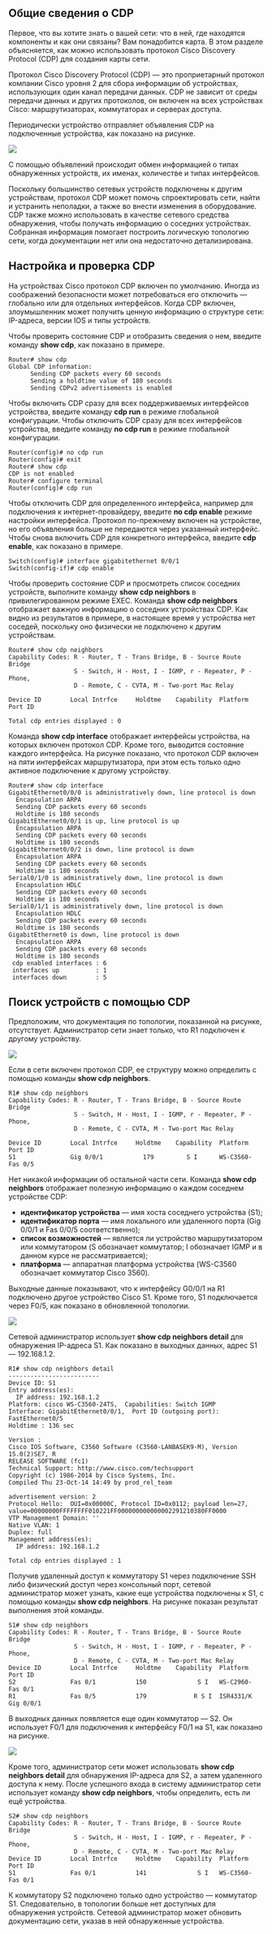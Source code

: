 <!-- 10.1.1 -->
## Общие сведения о CDP

Первое, что вы хотите знать о вашей сети: что в ней, где находятся компоненты и как они связаны? Вам понадобится карта. В этом разделе объясняется, как можно использовать протокол Cisco Discovery Protocol (CDP) для создания карты сети.

Протокол Cisco Discovery Protocol (CDP) — это проприетарный протокол компании Cisco уровня 2 для сбора информации об устройствах, использующих один канал передачи данных. CDP не зависит от среды передачи данных и других протоколов, он включен на всех устройствах Cisco: маршрутизаторах, коммутаторах и серверах доступа.

Периодически устройство отправляет объявления CDP на подключенные устройства, как показано на рисунке.

![](./assets/10.1.1.png)
<!-- /courses/ensa-dl/ae8eb392-34fd-11eb-ba19-f1886492e0e4/aeb5c39a-34fd-11eb-ba19-f1886492e0e4/assets/c69bd011-1c46-11ea-af56-e368b99e9723.svg -->

С помощью объявлений происходит обмен информацией о типах обнаруженных устройств, их именах, количестве и типах интерфейсов.

Поскольку большинство сетевых устройств подключены к другим устройствам, протокол CDP может помочь спроектировать сети, найти и устранить неполадки, а также во внести изменения в оборудование. CDP также можно использовать в качестве сетевого средства обнаружения, чтобы получать информацию о соседних устройствах. Собранная информация помогает построить логическую топологию сети, когда документации нет или она недостаточно детализирована.

<!-- 10.1.2 -->
## Настройка и проверка CDP

На устройствах Cisco протокол CDP включен по умолчанию. Иногда из соображений безопасности может потребоваться его отключить — глобально или для отдельных интерфейсов. Когда CDP включен, злоумышленник может получить ценную информацию о структуре сети: IP-адреса, версии IOS и типы устройств.

Чтобы проверить состояние CDP и отобразить сведения о нем, введите команду **show cdp**, как показано в примере.

```
Router# show cdp
Global CDP information:
      Sending CDP packets every 60 seconds
      Sending a holdtime value of 180 seconds
      Sending CDPv2 advertisements is enabled
```

Чтобы включить CDP сразу для всех поддерживаемых интерфейсов устройства, введите команду **cdp run** в режиме глобальной конфигурации. Чтобы отключить CDP сразу для всех интерфейсов устройства, введите команду **no cdp run** в режиме глобальной конфигурации.

```
Router(config)# no cdp run
Router(config)# exit
Router# show cdp
CDP is not enabled
Router# configure terminal
Router(config)# cdp run
```

Чтобы отключить CDP для определенного интерфейса, например для подключения к интернет-провайдеру, введите **no cdp enable** режиме настройки интерфейса. Протокол по-прежнему включен на устройстве, но его объявления больше не передаются через указанный интерфейс. Чтобы снова включить CDP для конкретного интерфейса, введите **cdp enable**, как показано в примере.

```
Switch(config)# interface gigabitethernet 0/0/1
Switch(config-if)# cdp enable
```

Чтобы проверить состояние CDP и просмотреть список соседних устройств, выполните команду **show cdp neighbors** в привилегированном режиме EXEC. Команда **show cdp neighbors** отображает важную информацию о соседних устройствах CDP. Как видно из результатов в примере, в настоящее время у устройства нет соседей, поскольку оно физически не подключено к другим устройствам.

```
Router# show cdp neighbors
Capability Codes: R - Router, T - Trans Bridge, B - Source Route Bridge
                  S - Switch, H - Host, I - IGMP, r - Repeater, P - Phone,
                  D - Remote, C - CVTA, M - Two-port Mac Relay
 
Device ID        Local Intrfce     Holdtme    Capability  Platform  Port ID
 
Total cdp entries displayed : 0
```

Команда **show cdp interface** отображает интерфейсы устройства, на которых включен протокол CDP. Кроме того, выводится состояние каждого интерфейса. На рисунке показано, что протокол CDP включен на пяти интерфейсах маршрутизатора, при этом есть только одно активное подключение к другому устройству.

```
Router# show cdp interface
GigabitEthernet0/0/0 is administratively down, line protocol is down
  Encapsulation ARPA
  Sending CDP packets every 60 seconds
  Holdtime is 180 seconds
GigabitEthernet0/0/1 is up, line protocol is up
  Encapsulation ARPA
  Sending CDP packets every 60 seconds
  Holdtime is 180 seconds
GigabitEthernet0/0/2 is down, line protocol is down
  Encapsulation ARPA
  Sending CDP packets every 60 seconds
  Holdtime is 180 seconds
Serial0/1/0 is administratively down, line protocol is down
  Encapsulation HDLC
  Sending CDP packets every 60 seconds
  Holdtime is 180 seconds
Serial0/1/1 is administratively down, line protocol is down
  Encapsulation HDLC
  Sending CDP packets every 60 seconds
  Holdtime is 180 seconds
GigabitEthernet0 is down, line protocol is down
  Encapsulation ARPA
  Sending CDP packets every 60 seconds
  Holdtime is 180 seconds
 cdp enabled interfaces : 6
 interfaces up          : 1
 interfaces down        : 5
```

<!-- 10.1.3 -->
## Поиск устройств с помощью CDP

Предположим, что документация по топологии, показанной на рисунке, отсутствует. Администратор сети знает только, что R1 подключен к другому устройству.

![](./assets/10.1.3-1.png)
<!-- /courses/ensa-dl/ae8eb392-34fd-11eb-ba19-f1886492e0e4/aeb5c39a-34fd-11eb-ba19-f1886492e0e4/assets/c69cba71-1c46-11ea-af56-e368b99e9723.svg -->

Если в сети включен протокол CDP, ее структуру можно определить с помощью команды **show cdp neighbors**.

```
R1# show cdp neighbors
Capability Codes: R - Router, T - Trans Bridge, B - Source Route Bridge
                  S - Switch, H - Host, I - IGMP, r - Repeater, P - Phone,
                  D - Remote, C - CVTA, M - Two-port Mac Relay
 
Device ID        Local Intrfce     Holdtme    Capability  Platform  Port ID
S1               Gig 0/0/1           179         S I      WS-C3560- Fas 0/5
```

Нет никакой информации об остальной части сети. Команда **show cdp neighbors** отображает полезную информацию о каждом соседнем устройстве CDP:

* **идентификатор устройства**  — имя хоста соседнего устройства (S1);
* **идентификатор порта**  — имя локального или удаленного порта (Gig 0/0/1 и Fas 0/0/5 соответственно);
* **список возможностей**  — является ли устройство маршрутизатором или коммутатором (S обозначает коммутатор; I обозначает IGMP и в данном курсе не рассматривается);
* **платформа**  — аппаратная платформа устройства (WS-C3560 обозначает коммутатор Cisco 3560).

Выходные данные показывают, что к интерфейсу G0/0/1 на R1 подключено другое устройство Cisco S1. Кроме того, S1 подключается через F0/5, как показано в обновленной топологии.

![](./assets/10.1.3-2.png)
<!-- /courses/ensa-dl/ae8eb392-34fd-11eb-ba19-f1886492e0e4/aeb5c39a-34fd-11eb-ba19-f1886492e0e4/assets/c69d2fa3-1c46-11ea-af56-e368b99e9723.svg -->

Сетевой администратор использует **show cdp neighbors detail** для обнаружения IP-адреса S1. Как показано в выходных данных, адрес S1 — 192.168.1.2.

```
R1# show cdp neighbors detail
-------------------------
Device ID: S1
Entry address(es):
  IP address: 192.168.1.2
Platform: cisco WS-C3560-24TS,  Capabilities: Switch IGMP
Interface: GigabitEthernet0/0/1,  Port ID (outgoing port): FastEthernet0/5
Holdtime : 136 sec
 
Version :
Cisco IOS Software, C3560 Software (C3560-LANBASEK9-M), Version 15.0(2)SE7, R
RELEASE SOFTWARE (fc1)
Technical Support: http://www.cisco.com/techsupport
Copyright (c) 1986-2014 by Cisco Systems, Inc.
Compiled Thu 23-Oct-14 14:49 by prod_rel_team
 
advertisement version: 2
Protocol Hello:  OUI=0x00000C, Protocol ID=0x0112; payload len=27, 
value=00000000FFFFFFFF010221FF000000000000002291210380FF0000
VTP Management Domain: ''
Native VLAN: 1
Duplex: full
Management address(es):
  IP address: 192.168.1.2
 
Total cdp entries displayed : 1
```

Получив удаленный доступ к коммутатору S1 через подключение SSH либо физический доступ через консольный порт, сетевой администратор может узнать, какие еще устройства подключены к S1, с помощью команды **show cdp neighbors**. На рисунке показан результат выполнения этой команды.

```
S1# show cdp neighbors
Capability Codes: R - Router, T - Trans Bridge, B - Source Route Bridge
                  S - Switch, H - Host, I - IGMP, r - Repeater, P - Phone,
                  D - Remote, C - CVTA, M - Two-port Mac Relay
Device ID        Local Intrfce     Holdtme    Capability  Platform  Port ID
S2               Fas 0/1           150              S I   WS-C2960- Fas 0/1
R1               Fas 0/5           179             R S I  ISR4331/K Gig 0/0/1
```

В выходных данных появляется еще один коммутатор — S2. Он использует F0/1 для подключения к интерфейсу F0/1 на S1, как показано на рисунке.

![](./assets/10.1.3-3.png)
<!-- /courses/ensa-dl/ae8eb392-34fd-11eb-ba19-f1886492e0e4/aeb5c39a-34fd-11eb-ba19-f1886492e0e4/assets/c69dcbe0-1c46-11ea-af56-e368b99e9723.svg -->

Кроме того, администратор сети может использовать **show cdp neighbors detail** для обнаружения IP-адреса для S2, а затем удаленного доступа к нему. После успешного входа в систему администратор сети использует команду **show cdp neighbors**, чтобы определить, есть ли ещё устройства.

```
S2# show cdp neighbors
Capability Codes: R - Router, T - Trans Bridge, B - Source Route Bridge
                  S - Switch, H - Host, I - IGMP, r - Repeater, P - Phone,
                  D - Remote, C - CVTA, M - Two-port Mac Relay
Device ID        Local Intrfce     Holdtme    Capability  Platform  Port ID
S1               Fas 0/1           141              S I   WS-C3560- Fas 0/1
```

К коммутатору S2 подключено только одно устройство — коммутатор S1. Следовательно, в топологии больше нет доступных для обнаружения устройств. Сетевой администратор может обновить документацию сети, указав в ней обнаруженные устройства.

<!-- 10.1.4 -->
<!-- syntax -->


